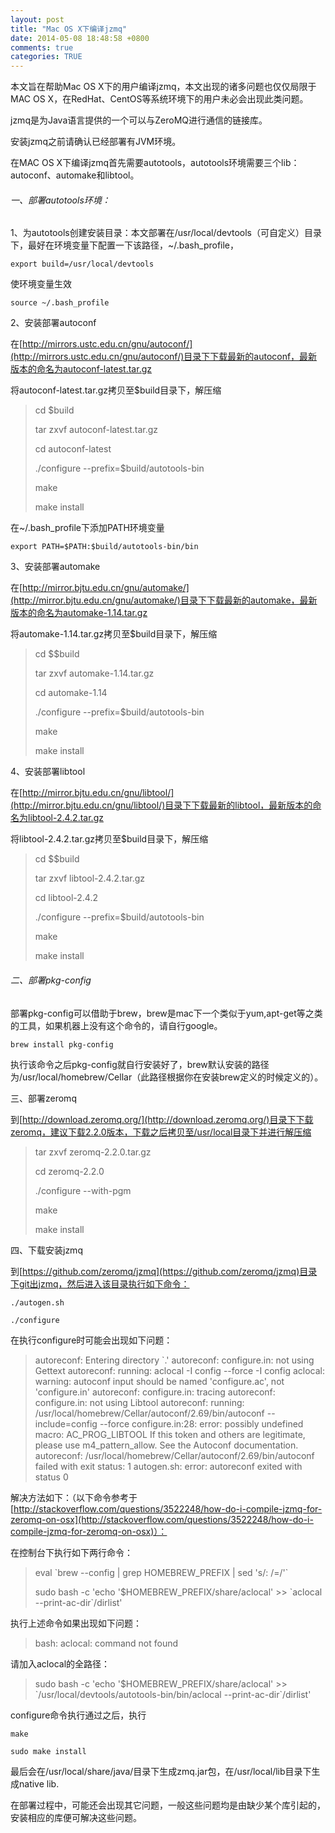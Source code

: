 ```yaml
---
layout: post
title: "Mac OS X下编译jzmq"
date: 2014-05-08 18:48:58 +0800
comments: true
categories: TRUE
---
```

本文旨在帮助Mac OS X下的用户编译jzmq，本文出现的诸多问题也仅仅局限于MAC OS X，在RedHat、CentOS等系统环境下的用户未必会出现此类问题。

jzmq是为Java语言提供的一个可以与ZeroMQ进行通信的链接库。

安装jzmq之前请确认已经部署有JVM环境。

在MAC OS X下编译jzmq首先需要autotools，autotools环境需要三个lib：autoconf、automake和libtool。

###### 一、部署autotools环境：

1、为autotools创建安装目录：本文部署在/usr/local/devtools（可自定义）目录下，最好在环境变量下配置一下该路径，~/.bash_profile，

`export build=/usr/local/devtools`

使环境变量生效

`source ~/.bash_profile`

2、安装部署autoconf

在[http://mirrors.ustc.edu.cn/gnu/autoconf/](http://mirrors.ustc.edu.cn/gnu/autoconf/)目录下下载最新的autoconf，最新版本的命名为autoconf-latest.tar.gz

将autoconf-latest.tar.gz拷贝至$build目录下，解压缩

> cd $build
> 
> tar zxvf autoconf-latest.tar.gz
> 
> cd autoconf-latest
> 
> ./configure --prefix=$build/autotools-bin
> 
> make
> 
> make install

在~/.bash_profile下添加PATH环境变量

`export PATH=$PATH:$build/autotools-bin/bin`

3、安装部署automake

在[http://mirror.bjtu.edu.cn/gnu/automake/](http://mirror.bjtu.edu.cn/gnu/automake/)目录下下载最新的automake，最新版本的命名为automake-1.14.tar.gz

将automake-1.14.tar.gz拷贝至$build目录下，解压缩

> cd $$build
> 
> tar zxvf automake-1.14.tar.gz
> 
> cd automake-1.14
> 
> ./configure --prefix=$build/autotools-bin
> 
> make
> 
> make install

4、安装部署libtool

在[http://mirror.bjtu.edu.cn/gnu/libtool/](http://mirror.bjtu.edu.cn/gnu/libtool/)目录下下载最新的libtool，最新版本的命名为libtool-2.4.2.tar.gz

将libtool-2.4.2.tar.gz拷贝至$build目录下，解压缩

> cd $$build
> 
> tar zxvf libtool-2.4.2.tar.gz
> 
> cd libtool-2.4.2
> 
> ./configure --prefix=$build/autotools-bin
> 
> make
> 
> make install

###### 二、部署pkg-config

部署pkg-config可以借助于brew，brew是mac下一个类似于yum,apt-get等之类的工具，如果机器上没有这个命令的，请自行google。

`brew install pkg-config`

执行该命令之后pkg-config就自行安装好了，brew默认安装的路径为/usr/local/homebrew/Cellar（此路径根据你在安装brew定义的时候定义的）。

三、部署zeromq

到[http://download.zeromq.org/](http://download.zeromq.org/)目录下下载zeromq，建议下载2.2.0版本，下载之后拷贝至/usr/local目录下并进行解压缩

> tar zxvf zeromq-2.2.0.tar.gz
> 
> cd zeromq-2.2.0
> 
> ./configure --with-pgm
> 
> make
> 
> make install

四、下载安装jzmq

到[https://github.com/zeromq/jzmq](https://github.com/zeromq/jzmq)目录下git出jzmq，然后进入该目录执行如下命令：

`./autogen.sh`

`./configure`

在执行configure时可能会出现如下问题：

> autoreconf: Entering directory `.'
> autoreconf: configure.in: not using Gettext
> autoreconf: running: aclocal -I config --force -I config
> aclocal: warning: autoconf input should be named 'configure.ac', not 'configure.in'
> autoreconf: configure.in: tracing
> autoreconf: configure.in: not using Libtool
> autoreconf: running: /usr/local/homebrew/Cellar/autoconf/2.69/bin/autoconf --include=config --force
> configure.in:28: error: possibly undefined macro: AC_PROG_LIBTOOL
>       If this token and others are legitimate, please use m4_pattern_allow.
>       See the Autoconf documentation.
> autoreconf: /usr/local/homebrew/Cellar/autoconf/2.69/bin/autoconf failed with exit status: 1
> autogen.sh: error: autoreconf exited with status 0

解决方法如下：（以下命令参考于[http://stackoverflow.com/questions/3522248/how-do-i-compile-jzmq-for-zeromq-on-osx](http://stackoverflow.com/questions/3522248/how-do-i-compile-jzmq-for-zeromq-on-osx)）：

在控制台下执行如下两行命令：

> eval \`brew --config | grep HOMEBREW_PREFIX | sed 's/: /=/'`
> 
> sudo bash -c 'echo '$HOMEBREW_PREFIX/share/aclocal' >> \`aclocal --print-ac-dir`/dirlist'


执行上述命令如果出现如下问题：

> bash: aclocal: command not found

请加入aclocal的全路径：

> sudo bash -c 'echo '$HOMEBREW_PREFIX/share/aclocal' >> \`/usr/local/devtools/autotools-bin/bin/aclocal --print-ac-dir`/dirlist'

configure命令执行通过之后，执行

`make`

`sudo make install`

最后会在/usr/local/share/java/目录下生成zmq.jar包，在/usr/local/lib目录下生成native lib.

在部署过程中，可能还会出现其它问题，一般这些问题均是由缺少某个库引起的，安装相应的库便可解决这些问题。
